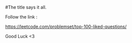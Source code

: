 #The title says it all.

Follow the link :

https://leetcode.com/problemset/top-100-liked-questions/

Good Luck <3
